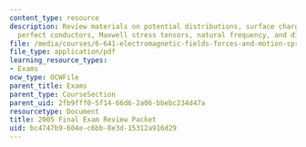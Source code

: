 ```yaml
---
content_type: resource
description: Review materials on potential distributions, surface charge densities,
  perfect conductors, Maxwell stress tensors, natural frequency, and displacement.
file: /media/courses/6-641-electromagnetic-fields-forces-and-motion-spring-2005/bc4747b9604ec6bb8e3d15312a916d29_finalsoln_s04.pdf
file_type: application/pdf
learning_resource_types:
- Exams
ocw_type: OCWFile
parent_title: Exams
parent_type: CourseSection
parent_uid: 2fb9fff0-5f14-66d6-2a06-bbebc234d47a
resourcetype: Document
title: 2005 Final Exam Review Packet
uid: bc4747b9-604e-c6bb-8e3d-15312a916d29
---
```

